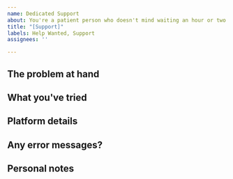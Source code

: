 ```yaml
---
name: Dedicated Support
about: You're a patient person who doesn't mind waiting an hour or two for support.
title: "[Support]"
labels: Help Wanted, Support
assignees: ''

---
```


<!-- These are HTML comments, meaning they won't show up when you create the issue. When you're filling out the issue, just delete the comment itself, as they're intended to be examples. -->

## The problem at hand

<!-- How do I use the Docker image? -->

## What you've tried

<!-- Installing `dotnet` then `dotnet run` -->

## Platform details

<!--
- Windows 10, 64bit
- Dotnet 5.0
-->

## Any error messages?

<!-- None -->

## Personal notes

<!-- I'm new to Docker in general -->
